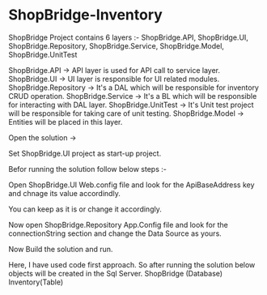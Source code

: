 # ShopBridge-Inventory

ShopBridge Project contains 6 layers :-
ShopBridge.API,
ShopBridge.UI,
ShopBridge.Repository,
ShopBridge.Service,
ShopBridge.Model,
ShopBridge.UnitTest

ShopBridge.API -> API layer is used for API call to service layer.
ShopBridge.UI -> UI layer is responsible for UI related modules.
ShopBridge.Repository -> It's a DAL which will be responsible for inventory CRUD operation.
ShopBridge.Service -> It's a BL which will be responsible for interacting with DAL layer.
ShopBridge.UnitTest -> It's Unit test project will be responsible for taking care of unit testing.
ShopBridge.Model -> Entities will be placed in this layer.

Open the solution ->

Set ShopBridge.UI project as start-up project. 

Befor running the solution follow below steps :-

Open ShopBridge.UI Web.config file and look for the ApiBaseAddress key and chnage its value accordindly.

<add key="ApiBaseAddress" value="http://localhost:50347/api/" />

You can keep as it is or change it accordingly.

Now open ShopBridge.Repository App.Config file and look for the connectionString section and change the Data Source as yours.

Now Build the solution and run.

Here, I have used code first approach.
So after running the solution below objects will be created in the Sql Server.
ShopBridge (Database)
Inventory(Table)
